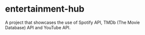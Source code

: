 # entertainment-hub
A project that showcases the use of Spotify API, TMDb (The Movie Database) API and YouTube API.

